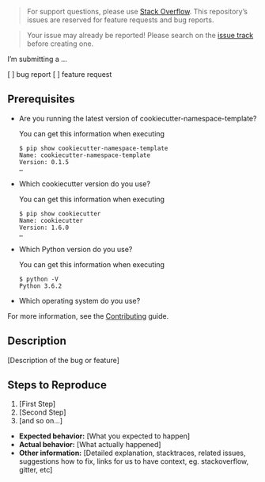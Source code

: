 > For support questions, please use [Stack Overflow](https://stackoverflow.com/).
> This repository’s issues are reserved for feature requests and bug reports.

> Your issue may already be reported! Please search on the [issue track](../) before creating one.

I’m submitting a …

[ ] bug report
[ ] feature request

## Prerequisites

* Are you running the latest version of cookiecutter-namespace-template?

  You can get this information when executing
  ```console
  $ pip show cookiecutter-namespace-template
  Name: cookiecutter-namespace-template
  Version: 0.1.5
  …
  ```

* Which cookiecutter version do you use?

  You can get this information when executing
  ```console
  $ pip show cookiecutter
  Name: cookiecutter
  Version: 1.6.0
  …
  ```

* Which Python version do you use?

  You can get this information when executing
   ```console
  $ python -V
  Python 3.6.2
  ```

* Which operating system do you use?

For more information, see the [Contributing](https://github.com/veit/cookiecutter-namespace-template/blob/master/CONTRIBUTING.rst) guide.

## Description

[Description of the bug or feature]

## Steps to Reproduce

1. [First Step]
2. [Second Step]
3. [and so on…]

* **Expected behavior:** [What you expected to happen]
* **Actual behavior:** [What actually happened]
* **Other information:** [Detailed explanation, stacktraces, related issues, suggestions how to fix, links for us to have context, eg. stackoverflow, gitter, etc]
